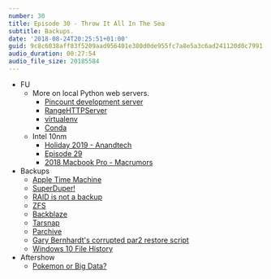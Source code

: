 ```yaml
---
number: 30
title: Episode 30 - Throw It All In The Sea
subtitle: Backups.
date: '2018-08-24T20:25:51+01:00'
guid: 9c8c6038aff83f5209aad956401e380d0de955fc7a8e5a3c6ad241120d0c7991
audio_duration: 00:27:54
audio_file_size: 20185584
---
```


* FU
  * More on local Python web servers.
    * [Pincount development server](https://github.com/dougal/pincountpodcast.com/blob/master/bin/server)
    * [RangeHTTPServer](https://github.com/smgoller/rangehttpserver)
    * [virtualenv](https://pypi.org/project/virtualenv/)
    * [Conda](https://conda.io/docs/)
  * Intel 10nm
    * [Holiday 2019 - Anandtech](https://www.anandtech.com/show/13126/intel-10nm-production-systems-for-holiday-2019)
    * [Episode 29](https://pincountpodcast.com/episodes/29.html)
    * [2018 Macbook Pro - Macrumors](https://www.macrumors.com/2018/07/12/apple-launches-2018-macbook-pro-lineup/)
* Backups
  * [Apple Time Machine](https://en.wikipedia.org/wiki/Time_Machine_(macOS))
  * [SuperDuper!](https://www.shirt-pocket.com/SuperDuper)
  * [RAID is not a backup](https://www.pugetsystems.com/labs/articles/Why-RAID-is-usually-a-Terrible-Idea-29/)
  * [ZFS](https://en.wikipedia.org/wiki/ZFS)
  * [Backblaze](https://www.backblaze.com)
  * [Tarsnap](https://www.tarsnap.com)
  * [Parchive](https://en.wikipedia.org/wiki/Parchive)
  * [Gary Bernhardt's corrupted par2 restore script](https://gist.github.com/garybernhardt/a5e166653605c43b048cffbf5333edf3)
  * [Windows 10 File History](https://www.pcworld.com/article/2974385/windows/how-to-use-windows-10s-file-history-backup-feature.html)
* Aftershow
  * [Pokemon or Big Data?](https://pixelastic.github.io/pokemonorbigdata/)

